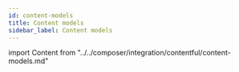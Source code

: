 ```yaml
---
id: content-models
title: Content models
sidebar_label: Content models
---
```


import Content from "../../composer/integration/contentful/content-models.md"

<Content />
